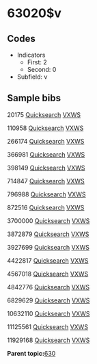 # 63020$v

## Codes

-   Indicators
    -   First: 2
    -   Second: 0
-   Subfield: v

## Sample bibs

20175 [Quicksearch](https://search.library.yale.edu/catalog/20175) [VXWS](http://prodorbis.library.yale.edu:7014/vxws/GetHoldingsService?bibId=20175)

110958 [Quicksearch](https://search.library.yale.edu/catalog/110958) [VXWS](http://prodorbis.library.yale.edu:7014/vxws/GetHoldingsService?bibId=110958)

266174 [Quicksearch](https://search.library.yale.edu/catalog/266174) [VXWS](http://prodorbis.library.yale.edu:7014/vxws/GetHoldingsService?bibId=266174)

366981 [Quicksearch](https://search.library.yale.edu/catalog/366981) [VXWS](http://prodorbis.library.yale.edu:7014/vxws/GetHoldingsService?bibId=366981)

398149 [Quicksearch](https://search.library.yale.edu/catalog/398149) [VXWS](http://prodorbis.library.yale.edu:7014/vxws/GetHoldingsService?bibId=398149)

714847 [Quicksearch](https://search.library.yale.edu/catalog/714847) [VXWS](http://prodorbis.library.yale.edu:7014/vxws/GetHoldingsService?bibId=714847)

796988 [Quicksearch](https://search.library.yale.edu/catalog/796988) [VXWS](http://prodorbis.library.yale.edu:7014/vxws/GetHoldingsService?bibId=796988)

872516 [Quicksearch](https://search.library.yale.edu/catalog/872516) [VXWS](http://prodorbis.library.yale.edu:7014/vxws/GetHoldingsService?bibId=872516)

3700000 [Quicksearch](https://search.library.yale.edu/catalog/3700000) [VXWS](http://prodorbis.library.yale.edu:7014/vxws/GetHoldingsService?bibId=3700000)

3872879 [Quicksearch](https://search.library.yale.edu/catalog/3872879) [VXWS](http://prodorbis.library.yale.edu:7014/vxws/GetHoldingsService?bibId=3872879)

3927699 [Quicksearch](https://search.library.yale.edu/catalog/3927699) [VXWS](http://prodorbis.library.yale.edu:7014/vxws/GetHoldingsService?bibId=3927699)

4422817 [Quicksearch](https://search.library.yale.edu/catalog/4422817) [VXWS](http://prodorbis.library.yale.edu:7014/vxws/GetHoldingsService?bibId=4422817)

4567018 [Quicksearch](https://search.library.yale.edu/catalog/4567018) [VXWS](http://prodorbis.library.yale.edu:7014/vxws/GetHoldingsService?bibId=4567018)

4842776 [Quicksearch](https://search.library.yale.edu/catalog/4842776) [VXWS](http://prodorbis.library.yale.edu:7014/vxws/GetHoldingsService?bibId=4842776)

6829629 [Quicksearch](https://search.library.yale.edu/catalog/6829629) [VXWS](http://prodorbis.library.yale.edu:7014/vxws/GetHoldingsService?bibId=6829629)

10632110 [Quicksearch](https://search.library.yale.edu/catalog/10632110) [VXWS](http://prodorbis.library.yale.edu:7014/vxws/GetHoldingsService?bibId=10632110)

11125561 [Quicksearch](https://search.library.yale.edu/catalog/11125561) [VXWS](http://prodorbis.library.yale.edu:7014/vxws/GetHoldingsService?bibId=11125561)

11929168 [Quicksearch](https://search.library.yale.edu/catalog/11929168) [VXWS](http://prodorbis.library.yale.edu:7014/vxws/GetHoldingsService?bibId=11929168)

**Parent topic:**[630](../../tags/630/630.md)

